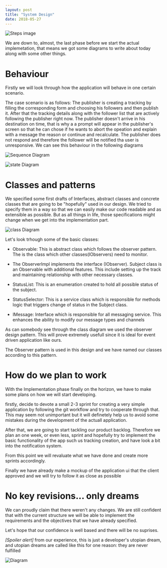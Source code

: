 ```yaml
---
layout: post
title: "System Design"
date: 2018-05-27
---
```


![Steps image]({{site.baseurl}}/images/systemDesign/intro2.png "Steps towards the first stable release")
 
We are down to, almost, the last phase before we start the actual implemetation, that means we got some diagrams to write about today along with some other things. 


# Behaviour  
Firstly we will look through how the application will  behave in one certain scenario. 

The case scenario is as follows: The publisher is creating a tracking by filling the corresponding form and choosing his followers and then publish it. After that the tracking details along with the follower list that are actively following the publisher right now. 
The publisher doesn't arrive in his destination on time, that is why a a prompt will appear in the publisher's screen so that he can chose if he wants to abort the opeation and explain with a message the reason or continue and recalculate. The publisher does not respond and therefore the follower will be notified tha user is unresponsive. We can see this behaviour in the following diagrams 

![Sequence Diagram]({{site.baseurl}}/images/systemDesign/sequence-d.jpg " ")

![state Diagram]({{site.baseurl}}/images/systemDesign/state-d.png " ")

# Classes and patterns
We specified some first drafts of  Interfaces, abstract classes and concrete classes that are going to be  "hopefully" used in our design. We tried to specify them in a way so that we can easily make our code readable and as extensible as possible. But as all things in life, those specifications might change when we get into the implementation part.

![class Diagram]({{site.baseurl}}/images/systemDesign/class-d.png " ")

Let's look trhough some of the basic classes: 

* Observable: This is abstract class which follows the observer pattern. The is the class which other classes(IObservers) need to monitor.

* The ObserverImpl implements the interface (IObserver).
Subject class is an Observable with additional features. This include setting up the track and maintaining relationship with other necessary classes.

* StatusList: This is an enumeration created to hold all possible status of the subject.

* StatusSelector: This is a service class which is responsible for methods logic that triggers change of status in the Subject class.

* IMessage: Interface which is responsible for all messaging service. This enhances the ability to modify our message types and channels

As can somebody see through the class diagram we used the observer design pattern. This will prove extremely usefull since it is ideal for event driven application like ours.

The Observer pattern is used in this design and we have named our classes according to this pattern.

# How do we plan to work

With the Implementation phase finally on the horizon, we have to make some plans on how we will start developing. 

firstly, decide to devote a small 2-3 sprint for creating a very simple application by following the git workflow and try to cooperate through that. This may seem not unimportant but it will definetely help us to avoid some mistakes during the development of the actuall application.

 After that, we are going to start tackling our product backlog. Therefore we plan an one week, or even less, sprint and hopefully try to implement the basic functionality of the app such us tracking creation, and have look a bit into the notification system. 

From this point we will revaluate what we have done and create more sprints accordingly.

Finally we have already make a mockup of the application ui that the client approved and we will try to follow it as close as possible

# No key revisions... only dreams

We can proudly claim that there weren't any changes. We are still confident that with the current structure we will be able to implement the requirements and the objectives that we have already specified. 

Let's hope that our confidence is well based and there will be no suprises. 

*[Spoiler alert]* from our experience, this is just a developer's utopian dream, and utopian dreams are called like this for one reason: they are never fulfilled 

![ Diagram]({{site.baseurl}}/images/systemDesign/diagrams.png " ")
